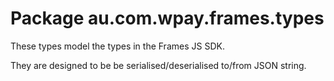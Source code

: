 # Package au.com.wpay.frames.types

These types model the types in the Frames JS SDK.

They are designed to be be serialised/deserialised to/from JSON string.
